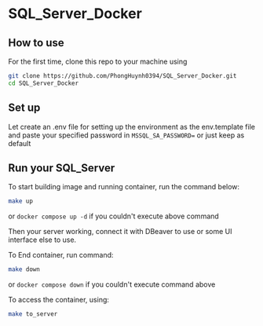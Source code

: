 # SQL_Server_Docker

## How to use
For the first time, clone this repo to your machine using

```bash
git clone https://github.com/PhongHuynh0394/SQL_Server_Docker.git
cd SQL_Server_Docker
```

## Set up
Let create an .env file for setting up the environment as the env.template file and paste your specified password in `MSSQL_SA_PASSWORD=` or just keep as default

## Run your SQL_Server
To start building image and running container, run the command below:
```bash
make up
```
or `docker compose up -d` if you couldn't execute above command

Then your server working, connect it with DBeaver to use or some UI interface else to use.

To End container, run command:
```bash
make down
``` 
or `docker compose down` if you couldn't execute command above

To access the container, using:
```bash 
make to_server
```


